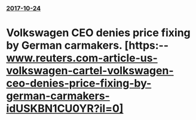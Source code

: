 ### [2017-10-24](/news/2017/10/24/index.md)

# Volkswagen CEO denies price fixing by German carmakers. [https:--www.reuters.com-article-us-volkswagen-cartel-volkswagen-ceo-denies-price-fixing-by-german-carmakers-idUSKBN1CU0YR?il=0]




